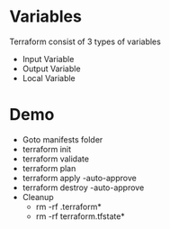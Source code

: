 # Variables
Terraform consist of 3 types of variables
- Input Variable
- Output Variable
- Local Variable


# Demo
- Goto manifests folder
- terraform init
- terraform validate
- terraform plan
- terraform apply -auto-approve
- terraform destroy -auto-approve
- Cleanup
    - rm -rf .terraform*
    - rm -rf terraform.tfstate*
